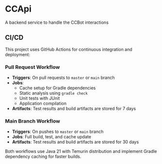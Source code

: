 # CCApi
A backend service to handle the CCBot interactions

## CI/CD

This project uses GitHub Actions for continuous integration and deployment:

### Pull Request Workflow
- **Triggers**: On pull requests to `master` or `main` branch
- **Jobs**: 
  - Cache setup for Gradle dependencies
  - Static analysis using `gradle check`
  - Unit tests with JUnit
  - Application compilation
- **Artifacts**: Test results and build artifacts are stored for 7 days

### Main Branch Workflow  
- **Triggers**: On pushes to `master` or `main` branch
- **Jobs**: Full build, test, and cache update
- **Artifacts**: Test results and build artifacts are stored for 30 days

Both workflows use Java 21 with Temurin distribution and implement Gradle dependency caching for faster builds.

